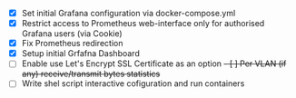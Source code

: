 - [x] Set initial Grafana configuration via docker-compose.yml
- [x] Restrict access to Prometheus web-interface only for authorised Grafana users (via Cookie)
- [x] Fix Prometheus redirection  
- [x] Setup initial Grfafna Dashboard
- [ ] Enable use Let's Encrypt SSL Certificate as an option
~~- [ ] Per VLAN (if any) receive/transmit bytes statistics~~
- [ ] Write shel script interactive cofiguration and run containers
